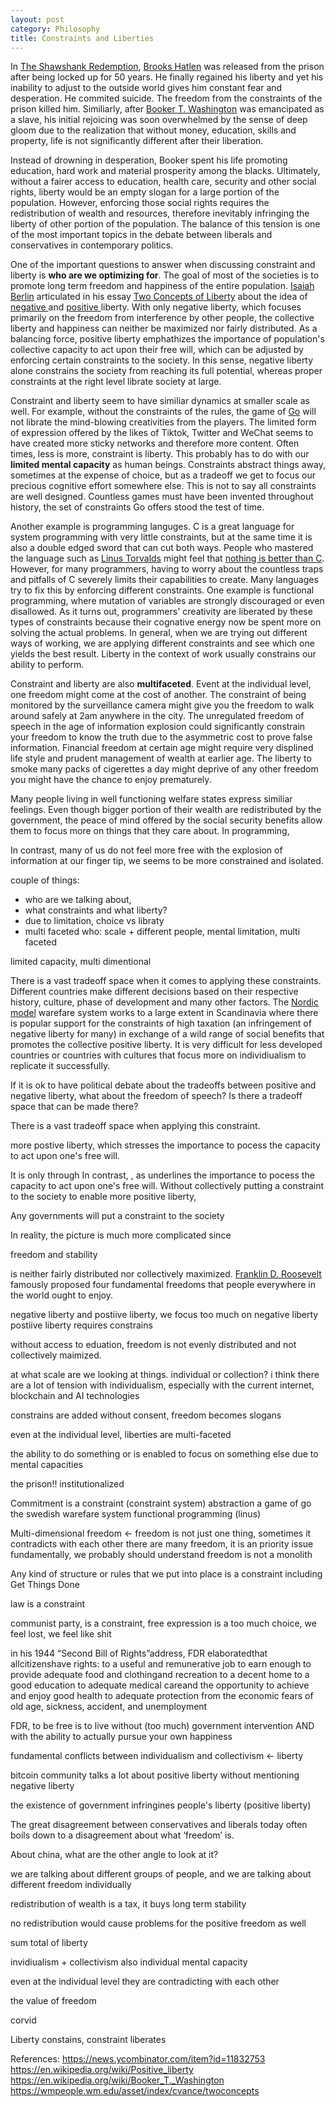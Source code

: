 ```yaml
---
layout: post
category: Philosophy
title: Constraints and Liberties
---
```


In [The Shawshank
Redemption](https://en.wikipedia.org/wiki/The_Shawshank_Redemption),
[Brooks Hatlen](https://shawshank.fandom.com/wiki/Brooks_Hatlen) was
released from the prison after being locked up for 50 years. He
finally regained his liberty and yet his inability to adjust to the
outside world gives him constant fear and desperation. He commited
suicide. The freedom from the constraints of the prison killed
him. Similiarly, after [Booker
T. Washington](https://en.wikipedia.org/wiki/Booker_T._Washington) was
emancipated as a slave, his initial rejoicing was soon overwhelmed by
the sense of deep gloom due to the realization that without money,
education, skills and property, life is not significantly different
after their liberation.

Instead of drowning in desperation, Booker spent his life promoting
education, hard work and material prosperity among the
blacks. Ultimately, without a fairer access to education, health care,
security and other social rights, liberty would be an empty slogan for
a large portion of the population. However, enforcing those social
rights requires the redistribution of wealth and resources, therefore
inevitably infringing the liberty of other portion of the
population. The balance of this tension is one of the most important
topics in the debate between liberals and conservatives in
contemporary politics. 

One of the important questions to answer when discussing constraint
and liberty is **who are we optimizing for**. The goal of most of the
societies is to promote long term freedom and happiness of the
entire population. [Isaiah
Berlin](https://en.wikipedia.org/wiki/Isaiah_Berlin) articulated in
his essay [Two Concepts of
Liberty](https://en.wikipedia.org/wiki/Two_Concepts_of_Liberty) about
the idea of [negative
](https://en.wikipedia.org/wiki/Negative_liberty) and [positive
](https://en.wikipedia.org/wiki/Positive_liberty) liberty. With only
negative liberty, which focuses primarily on the freedom from
interference by other people, the collective liberty and happiness can
neither be maximized nor fairly distributed. As a balancing force,
positive liberty emphathizes the importance of population's collective
capacity to act upon their free will, which can be adjusted by
enforcing certain constraints to the society. In this sense, negative
liberty alone constrains the society from reaching its full potential,
whereas proper constraints at the right level librate society at
large.

Constraint and liberty seem to have similiar dynamics at smaller scale
as well. For example, without the constraints of the rules, the game
of [Go](https://en.wikipedia.org/wiki/Go_(game)) will not librate the
mind-blowing creativities from the players. The limited form of
expression offered by the likes of Tiktok, Twitter and WeChat seems to
have created more sticky networks and therefore more content. Often
times, less is more, constraint is liberty. This probably has to do
with our **limited mental capacity** as human beings. Constraints
abstract things away, sometimes at the expense of choice, but as a
tradeoff we get to focus our precious cognitive effort somewhere
else. This is not to say all constraints are well designed. Countless
games must have been invented throughout history, the set of
constraints Go offers stood the test of time.

Another example is programming languges. C is a great language for
system programming with very little constraints, but at the same time
it is also a double edged sword that can cut both ways. People who
mastered the language such as [Linus
Torvalds](https://en.wikipedia.org/wiki/Linus_Torvalds) might feel
that [nothing is better than
C](https://www.youtube.com/watch?v=CYvJPra7Ebk). However, for many
programmers, having to worry about the countless traps and pitfalls of
C severely limits their capabilities to create. Many languages try to
fix this by enforcing different constraints. One example is functional
programming, where mutation of variables are strongly discouraged or even
disallowed. As it turns out, programmers' creativity are liberated by
these types of constraints because their cognative energy now be spent
more on solving the actual problems. In general, when we
are trying out different ways of working, we are applying different
constraints and see which one yields the best result. Liberty in the
context of work usually constrains our ability to perform.

Constraint and liberty are also **multifaceted**. Event at the
individual level, one freedom might come at the cost of another. The
constraint of being monitored by the surveillance camera might give
you the freedom to walk around safely at 2am anywhere in the city. The
unregulated freedom of speech in the age of information explosion
could significantly constrain your freedom to know the truth due to
the asymmetric cost to prove false information. Financial freedom at
certain age might require very displined life style and prudent
management of wealth at earlier age. The liberty to smoke many packs
of cigerettes a day might deprive of any other freedom you might have
the chance to enjoy prematurely.



Many people living in well functioning welfare states express similiar
feelings. Even though bigger portion of their wealth are redistributed
by the government, the peace of mind offered by the social security
benefits allow them to focus more on things that they care about. In
programming,



In contrast, many of us do not feel more free with the explosion of
information at our finger tip, we seems to be more constrained and
isolated. 


couple of things: 
- who are we talking about, 
- what constraints and what liberty?
- due to limitation, choice vs libraty
- multi faceted
who: scale + different people, mental limitation, multi faceted

limited capacity, multi dimentional

There is a vast tradeoff space when it comes to applying these
constraints. Different countries make different decisions based on
their respective history, culture, phase of development and many other
factors. The [Nordic
model](https://en.wikipedia.org/wiki/Nordic_model) warefare system
works to a large extent in Scandinavia where there is popular support
for the constraints of high taxation (an infringement of negative
liberty for many) in exchange of a wild range of social benefits that
promotes the collective positive liberty. It is very difficult for
less developed countries or countries with cultures that focus more on
individiualism to replicate it successfully.




If it is ok to have political debate about the tradeoffs between
positive and negative liberty, what about the freedom of speech? Is
there a tradeoff space that can be made there?



There is a vast tradeoff space when applying this constraint. 

more postive liberty, which stresses the importance to pocess the
capacity to act upon one's free will.

It is only through In contrast, , as 
underlines the importance to pocess the capacity to act upon one's
free will. Without collectively putting a constraint to the society to
enable more positive liberty, 


Any governments will put a constraint to the society


In reality, the picture is much more complicated since

freedom and stability


is neither fairly
distributed nor collectively maximized. [Franklin
D. Roosevelt](https://en.wikipedia.org/wiki/Franklin_D._Roosevelt)
famously proposed four fundamental freedoms that people everywhere in
the world ought to enjoy.

negative liberty and postiive liberty, we focus too much on negative liberty
postiive liberty requires constrains

without access to eduation, freedom is not evenly distributed and not
collectively maimized.

at what scale are we looking at things. individual or collection?
i think there are a lot of tension with individualism, especially with the current internet, blockchain and AI
technologies

constrains are added without consent, freedom becomes slogans

even at the individual level, liberties are multi-faceted

the ability to do something or is enabled to focus on something else due to mental capacities

the prison!! institutionalized

Commitment is a constraint (constraint system)
abstraction
a game of go
the swedish warefare system
functional programming (linus)

Multi-dimensional freedom <- freedom is not just one thing, sometimes it contradicts with each other
there are many freedom, it is an priority issue
fundamentally, we probably should understand freedom is not a monolith


Any kind of structure or rules that we put into place is a constraint
including Get Things Done

law is a constraint

communist party, is a constraint, free expression is a too much choice, we feel lost, we feel like shit

in his 1944 “Second Bill of Rights”address, FDR elaboratedthat allcitizenshave rights:
to a useful and remunerative job
to earn enough to provide adequate food and clothingand recreation to a decent home
to a good education
to adequate medical careand the opportunity to achieve and enjoy good health
to adequate protection from the economic fears of old age, sickness, accident, and unemployment

FDR, to be free is to live without (too much) government intervention
AND with the ability to actually pursue your own happiness


fundamental conflicts between individualism and collectivism <- liberty

bitcoin community talks a lot about positive liberty without
mentioning negative liberty

the existence of government infringines people's liberty (positive liberty)

The great disagreement between conservatives and liberals today often
boils down to a disagreement about what ‘freedom’ is.

About china, what are the other angle to look at it?

we are talking about different groups of people, and we are talking
about different freedom individually

redistribution of wealth is a tax, it buys long term stability

no redistribution would cause problems for the positive freedom as
well

sum total of liberty 

invidiualism + collectivism 
also individual mental capacity

even at the individual level they are contradicting with each other

the value of freedom

corvid

Liberty constains, constraint liberates

References:
https://news.ycombinator.com/item?id=11832753
https://en.wikipedia.org/wiki/Positive_liberty
https://en.wikipedia.org/wiki/Booker_T._Washington
https://wmpeople.wm.edu/asset/index/cvance/twoconcepts